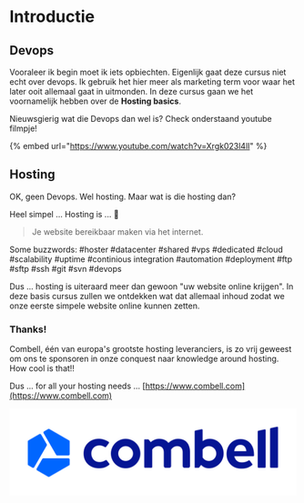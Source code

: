 # Introductie

## Devops

Vooraleer ik begin moet ik iets opbiechten. Eigenlijk gaat deze cursus niet echt over devops. Ik gebruik het hier meer als marketing term voor waar het later ooit allemaal gaat in uitmonden. In deze cursus gaan we het voornamelijk hebben over de **Hosting basics**.

Nieuwsgierig wat die Devops dan wel is? Check onderstaand youtube filmpje!

{% embed url="https://www.youtube.com/watch?v=Xrgk023l4lI" %}

## Hosting

OK, geen Devops. Wel hosting. Maar wat is die hosting dan?

Heel simpel ... Hosting is ... 🥁

> Je website bereikbaar maken via het internet.

Some buzzwords: \#hoster \#datacenter \#shared \#vps \#dedicated \#cloud \#scalability \#uptime \#continious integration \#automation \#deployment \#ftp \#sftp \#ssh \#git \#svn \#devops

Dus ... hosting is uiteraard meer dan gewoon "uw website online krijgen". In deze basis cursus zullen we ontdekken wat dat allemaal inhoud zodat we onze eerste simpele website online kunnen zetten.

### Thanks!

Combell, één van europa's grootste hosting leveranciers, is zo vrij geweest om ons te sponsoren in onze conquest naar knowledge around hosting. How cool is that!!

Dus ... for all your hosting needs ... [https://www.combell.com](https://www.combell.com)

![](.gitbook/assets/combell_nv_logo.png)


